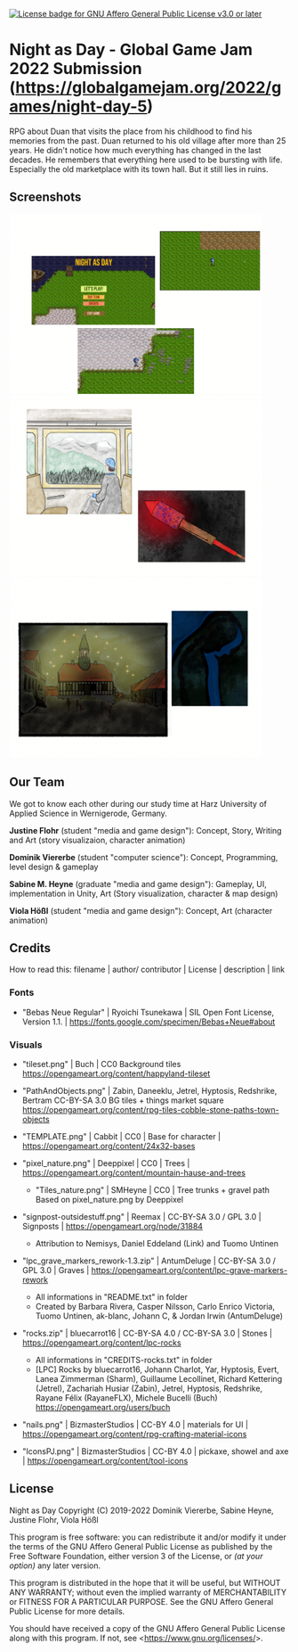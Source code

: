 [![License badge for GNU Affero General Public License v3.0 or later](https://img.shields.io/badge/License-AGPL--3.0--or--later-informational)](https://www.gnu.org/licenses/gpl-3.0-standalone.html)

# Night as Day - Global Game Jam 2022 Submission (https://globalgamejam.org/2022/games/night-day-5)

RPG about Duan that visits the place from his childhood to find his memories from the past. Duan returned to his old village after more than 25 years. He didn't notice how much everything has changed in the last decades. He remembers that everything here used to be bursting with life. Especially the old marketplace with its town hall. But it still lies in ruins.

## Screenshots

![Collage 1](./Screenshots/screenshot1.png)
![Collage 2](./Screenshots/screenshot2.png)
![Collage 3](./Screenshots/screenshot3.png)

## Our Team

We got to know each other during our study time at Harz University of Applied Science in Wernigerode, Germany.

**Justine Flohr** (student "media and game design"): Concept, Story, Writing and Art (story visualizaion, character animation)

**Dominik Viererbe** (student "computer science"): Concept, Programming, level design & gameplay

**Sabine M. Heyne** (graduate "media and game design"): Gameplay, UI, implementation in Unity, Art (Story visualization, character & map design)

**Viola Hößl** (student "media and game design"): Concept, Art (character animation)

## Credits

How to read this: filename | author/ contributor | License | description | link

### Fonts

- "Bebas Neue Regular" | Ryoichi Tsunekawa | SIL Open Font License, Version 1.1. | https://fonts.google.com/specimen/Bebas+Neue#about

### Visuals

- "tileset.png" | Buch | CC0 Background tiles https://opengameart.org/content/happyland-tileset
- "PathAndObjects.png" |  Zabin, Daneeklu, Jetrel, Hyptosis, Redshrike, Bertram CC-BY-SA 3.0 BG tiles + things market square https://opengameart.org/content/rpg-tiles-cobble-stone-paths-town-objects
- "TEMPLATE.png" | Cabbit | CC0 | Base for character | https://opengameart.org/content/24x32-bases
- "pixel_nature.png" | Deeppixel | CC0 | Trees | https://opengameart.org/content/mountain-hause-and-trees
    - "Tiles_nature.png" | SMHeyne | CC0 | Tree trunks + gravel path
        Based on pixel_nature.png by Deeppixel
- "signpost-outsidestuff.png" | Reemax | CC-BY-SA 3.0 / GPL 3.0 | Signposts | https://opengameart.org/node/31884
    - Attribution to Nemisys, Daniel Eddeland (Link) and Tuomo Untinen
- "lpc_grave_markers_rework-1.3.zip" | AntumDeluge | CC-BY-SA 3.0 / GPL 3.0 | Graves | https://opengameart.org/content/lpc-grave-markers-rework
    - All informations in "README.txt" in folder
    - Created by Barbara Rivera, Casper Nilsson, Carlo Enrico Victoria, Tuomo Untinen, ak-blanc, Johann C, & Jordan Irwin (AntumDeluge)
- "rocks.zip" | bluecarrot16 | CC-BY-SA 4.0 / CC-BY-SA 3.0 | Stones | https://opengameart.org/content/lpc-rocks
    - All informations in "CREDITS-rocks.txt" in folder
    - [LPC] Rocks by bluecarrot16, Johann Charlot, Yar, Hyptosis, Evert, Lanea Zimmerman (Sharm), Guillaume Lecollinet, Richard Kettering (Jetrel), Zachariah Husiar (Zabin), Jetrel, Hyptosis, Redshrike, Rayane Félix (RayaneFLX), Michele Bucelli (Buch) <https://opengameart.org/users/buch>

- "nails.png" | BizmasterStudios | CC-BY 4.0 | materials for UI | https://opengameart.org/content/rpg-crafting-material-icons

- "IconsPJ.png" | BizmasterStudios | CC-BY 4.0 | pickaxe, showel and axe | https://opengameart.org/content/tool-icons

## License

Night as Day 
Copyright (C) 2019-2022 Dominik Viererbe, Sabine Heyne, Justine Flohr, Viola Hößl

This program is free software: you can redistribute it and/or modify it under the terms of the GNU Affero General Public License as published by the Free Software Foundation, either version 3 of the License, or *(at your option)* any later version.

This program is distributed in the hope that it will be useful, but WITHOUT ANY WARRANTY; without even the implied warranty of MERCHANTABILITY or FITNESS FOR A PARTICULAR PURPOSE. See the GNU Affero General Public License for more details.

You should have received a copy of the GNU Affero General Public License along with this program. If not, see <<https://www.gnu.org/licenses/>>.